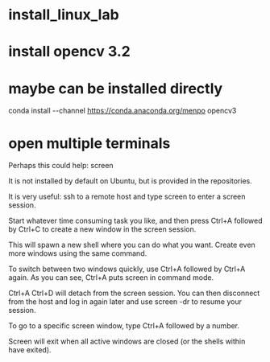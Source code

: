 # install_linux_lab


# install opencv 3.2 
# maybe can be installed directly
conda install --channel https://conda.anaconda.org/menpo opencv3


# open multiple terminals
Perhaps this could help: screen

It is not installed by default on Ubuntu, but is provided in the repositories.

It is very useful: ssh to a remote host and type screen to enter a screen session.

Start whatever time consuming task you like, and then press Ctrl+A followed by Ctrl+C to create a new window in the screen session.

This will spawn a new shell where you can do what you want. Create even more windows using the same command.

To switch between two windows quickly, use Ctrl+A followed by Ctrl+A again. As you can see, Ctrl+A puts screen in command mode.

Ctrl+A Ctrl+D will detach from the screen session. You can then disconnect from the host and log in again later and use screen -dr to resume your session.

To go to a specific screen window, type Ctrl+A followed by a number.

Screen will exit when all active windows are closed (or the shells within have exited).
